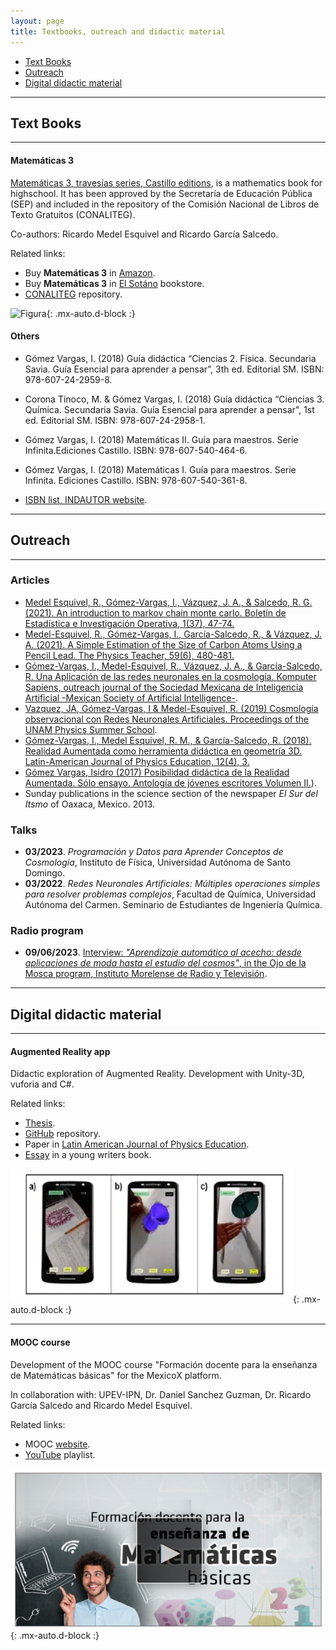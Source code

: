 ```yaml
---
layout: page
title: Textbooks, outreach and didactic material
---
```


- [Text Books](#text-books)
- [Outreach](#outreach)
- [Digital didactic material](#digital-didactic-material)

-----------------------------------------------------------

## Text Books
----------
#### Matemáticas 3


[Matemáticas 3, travesías series, Castillo editions](https://recursos.edicionescastillo.com/secundariaspublicas/visualizador/3_mat_tra/index.html#page/1), is a mathematics book for highschool. It has been approved by the Secretaría de Educación Pública (SEP) and included in the repository of the Comisión Nacional de Libros de Texto Gratuitos (CONALITEG). 

Co-authors: Ricardo Medel Esquivel and Ricardo García Salcedo.

Related links:
-  Buy **Matemáticas 3** in [Amazon](https://www.amazon.com.mx/Matem%C3%A1ticas-Ricardo-Garc%C3%ADa-Salcedo-Esquivel/dp/6075405224).
 - Buy **Matemáticas 3** in [El Sotáno](https://www.elsotano.com/libro/travesias-secundaria-matematicas-3_10554150) bookstore.
 - [CONALITEG](https://www.conaliteg.sep.gob.mx/secundaria.html) repository.

![Figura](https://igomezv.github.io/assets/img/mateTravesias.png){: .mx-auto.d-block :}


#### Others

- Gómez Vargas, I. (2018) Guía didáctica “Ciencias 2. Física. Secundaria Savia. Guía Esencial para aprender a pensar”, 3th ed. Editorial SM. ISBN: 978-607-24-2959-8.
    
- Corona Tinoco, M. & Gómez Vargas, I. (2018) Guía didáctica “Ciencias 3. Química. Secundaria Savia. Guía Esencial para aprender a pensar", 1st ed. Editorial SM. ISBN: 978-607-24-2958-1.
    
- Gómez Vargas, I. (2018) Matemáticas II. Guía para maestros. Serie Infinita.Ediciones Castillo. ISBN: 978-607-540-464-6.
    
- Gómez Vargas, I. (2018) Matemáticas I. Guía para maestros. Serie Infinita. Ediciones Castillo. ISBN: 978-607-540-361-8.

- [ISBN list, INDAUTOR website](https://isbnmexico.indautor.cerlalc.org/catalogo.php?mode=busqueda_menu&id_autor=276376).

--------

## Outreach
------------

### Articles

- [Medel Esquivel, R., Gómez-Vargas, I., Vázquez, J. A., & Salcedo, R. G. (2021). An introduction to markov chain monte carlo. Boletín de Estadística e Investigación Operativa, 1(37), 47-74.](https://www.researchgate.net/publication/350485874_An_introduction_to_Markov_Chain_Monte_Carlo)
- [Medel-Esquivel, R., Gómez-Vargas, I., García-Salcedo, R., & Vázquez, J. A. (2021). A Simple Estimation of the Size of Carbon Atoms Using a Pencil Lead. The Physics Teacher, 59(6), 480-481.](https://aapt.scitation.org/doi/full/10.1119/10.0006135?casa_token=BE9FYdTwF0MAAAAA%3AddmWH4-Q-HSKcmdfN0XpYaVOf3mrE2asvvt_d-NRiEMuaktvW1dlQ8LC0IHnllappZWfCfwS7g45YA)
- [Gómez-Vargas, I., Medel-Esquivel, R., Vázquez, J. A., & García-Salcedo, R. Una Aplicación de las redes neuronales en la cosmología. Komputer Sapiens, outreach journal of the Sociedad Mexicana de Inteligencia Artificial -Mexican Society of Artificial Intelligence-](https://www.researchgate.net/publication/339617226_Una_Aplicacion_de_las_Redes_Neuronales_Artificiales_en_la_Cosmologia).
- [Vazquez, JA, Gómez-Vargas, I & Medel-Esquivel, R. (2019) Cosmología observacional con Redes Neuronales Artificiales. Proceedings of the UNAM Physics Summer School](https://www.fis.unam.mx/pdfs/Memorias%20Escuela%20de%20Verano%202019.pdf#page=97).
- [Gómez-Vargas, I., Medel Esquivel, R. M., & García-Salcedo, R. (2018). Realidad Aumentada como herramienta didáctica en geometría 3D. Latin-American Journal of Physics Education, 12(4), 3.](https://dialnet.unirioja.es/servlet/articulo?codigo=6960469)
- [Gómez Vargas, Isidro (2017) Posibilidad didáctica de la Realidad Aumentada. Sólo ensayo. Antología de jóvenes escritores Volumen II.](https://www.academia.edu/35480477/Posibilidad_did%C3%A1ctica_de_la_Realidad_Aumentada)).
- Sunday publications in the science section of the newspaper *El Sur del Itsmo* of Oaxaca, Mexico. 2013.

### Talks

- **03/2023**. *Programación y Datos para Aprender Conceptos de Cosmología*, Instituto de Física, Universidad Autónoma de Santo Domingo.
- **03/2022**. *Redes Neuronales Artificiales: Múltiples operaciones simples para resolver problemas complejos*, Facultad de Química, Universidad Autónoma del Carmen. Seminario de Estudiantes de Ingeniería Química.

### Radio program

- **09/06/2023**. [Interview: *"Aprendizaje automático al acecho: desde aplicaciones de moda hasta el estudio del cosmos"*, in the Ojo de la Mosca program, Instituto Morelense de Radio y Televisión](https://fb.watch/l9Ck9n1AYE/).
 
---------

## Digital didactic material
----------

#### Augmented Reality app

Didactic exploration of Augmented Reality. Development with Unity-3D, vuforia and C#.

Related links:
- <a href="https://www.academia.edu/35480448/Dise%C3%B1o_y_desarrollo_de_una_aplicaci%C3%B3n_para_dispositivos_m%C3%B3viles_de_realidad_aumentada">Thesis</a>.
- <a href="https://github.com/igomezv/RAsolidsrev">GitHub</a> repository.
- Paper in <a href="https://www.academia.edu/38601945/Realidad_Aumentada_como_herramienta_did%C3%A1ctica_en_geometr%C3%ADa_3D"> Latin American Journal of Physics Education</a>.
- <a href="https://www.academia.edu/35480477/Posibilidad_did%C3%A1ctica_de_la_Realidad_Aumentada">Essay</a> in a young writers book.

![Figura](https://raw.githubusercontent.com/igomezv/igomezv.github.io/master/assets/img/RA.png){: .mx-auto.d-block :}


----------------

#### MOOC course
Development of the MOOC course "Formación docente para la enseñanza de Matemáticas básicas" for the MexicoX platform.

In collaboration with: UPEV-IPN, Dr. Daniel Sanchez Guzman, Dr. Ricardo García Salcedo and Ricardo Medel Esquivel.

Related links:
- MOOC <a href="https://mexicox.gob.mx/courses/course-v1:IPN-UPEV+FDEMNS_01+2016/about">website</a>.
- [YouTube](https://www.youtube.com/playlist?list=PLgJ20i9oGSHaglqU9oVdFHcvsGWdmCsG1) playlist.

![Figura](https://raw.githubusercontent.com/igomezv/igomezv.github.io/master/assets/img/mooc.png){: .mx-auto.d-block :}


